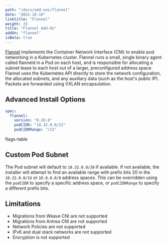 ```yaml
---
path: "/docs/add-ons/flannel"
date: "2022-10-19"
linktitle: "Flannel"
weight: 38
title: "Flannel Add-On"
addOn: "flannel"
isBeta: true
---
```


[Flannel](https://github.com/flannel-io/flannel) implements the Container Network Interface (CNI) to enable pod networking in a Kubernetes cluster.
Flannel runs a small, single binary agent called flanneld in a Pod on each host, and is responsible for allocating a subnet lease to each host out of a larger, preconfigured address space.
Flannel uses the Kubernetes API directly to store the network configuration, the allocated subnets, and any auxiliary data (such as the host's public IP).
Packets are forwarded using VXLAN encapsulation.

## Advanced Install Options

```yaml
spec:
  flannel:
    version: "0.20.0"
    podCIDR: "10.32.0.0/22"
    podCIDRRange: "/22"
```

flags-table

## Custom Pod Subnet

The Pod subnet will default to `10.32.0.0/20` if available.
If not available, the installer will attempt to find an available range with prefix bits 20 in the `10.32.0.0/16` or `10.0.0.0/8` address spaces.
This can be overridden using the `podCIDR` to specify a specific address space, or `podCIDRRange` to specify a different prefix bits.

## Limitations

* Migrations from Weave CNI are not supported
* Migrations from Antrea CNI are not supported
* Network Policies are not supported
* IPv6 and dual stack networks are not supported
* Encryption is not supported
